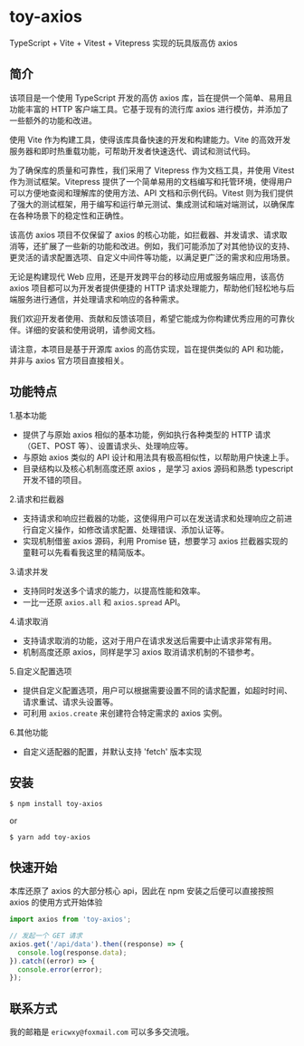 # toy-axios

TypeScript + Vite + Vitest + Vitepress 实现的玩具版高仿 axios

## 简介

该项目是一个使用 TypeScript 开发的高仿 axios 库，旨在提供一个简单、易用且功能丰富的 HTTP 客户端工具。它基于现有的流行库 axios 进行模仿，并添加了一些额外的功能和改进。

使用 Vite 作为构建工具，使得该库具备快速的开发和构建能力。Vite 的高效开发服务器和即时热重载功能，可帮助开发者快速迭代、调试和测试代码。

为了确保库的质量和可靠性，我们采用了 Vitepress 作为文档工具，并使用 Vitest 作为测试框架。Vitepress 提供了一个简单易用的文档编写和托管环境，使得用户可以方便地查阅和理解库的使用方法、API 文档和示例代码。Vitest 则为我们提供了强大的测试框架，用于编写和运行单元测试、集成测试和端对端测试，以确保库在各种场景下的稳定性和正确性。

该高仿 axios 项目不仅保留了 axios 的核心功能，如拦截器、并发请求、请求取消等，还扩展了一些新的功能和改进。例如，我们可能添加了对其他协议的支持、更灵活的请求配置选项、自定义中间件等功能，以满足更广泛的需求和应用场景。

无论是构建现代 Web 应用，还是开发跨平台的移动应用或服务端应用，该高仿 axios 项目都可以为开发者提供便捷的 HTTP 请求处理能力，帮助他们轻松地与后端服务进行通信，并处理请求和响应的各种需求。

我们欢迎开发者使用、贡献和反馈该项目，希望它能成为你构建优秀应用的可靠伙伴。详细的安装和使用说明，请参阅文档。

请注意，本项目是基于开源库 axios 的高仿实现，旨在提供类似的 API 和功能，并非与 axios 官方项目直接相关。

## 功能特点

1.基本功能

- 提供了与原始 axios 相似的基本功能，例如执行各种类型的 HTTP 请求（GET、POST 等）、设置请求头、处理响应等。
- 与原始 axios 类似的 API 设计和用法具有极高相似性，以帮助用户快速上手。
- 目录结构以及核心机制高度还原 axios ，是学习 axios 源码和熟悉 typescript 开发不错的项目。

2.请求和拦截器

- 支持请求和响应拦截器的功能，这使得用户可以在发送请求和处理响应之前进行自定义操作，如修改请求配置、处理错误、添加认证等。
- 实现机制借鉴 axios 源码，利用 Promise 链，想要学习 axios 拦截器实现的童鞋可以先看看我这里的精简版本。

3.请求并发

- 支持同时发送多个请求的能力，以提高性能和效率。
- 一比一还原 `axios.all` 和 `axios.spread` API。

4.请求取消

- 支持请求取消的功能，这对于用户在请求发送后需要中止请求非常有用。
- 机制高度还原 axios，同样是学习 axios 取消请求机制的不错参考。

5.自定义配置选项

- 提供自定义配置选项，用户可以根据需要设置不同的请求配置，如超时时间、请求重试、请求头设置等。
- 可利用 `axios.create` 来创建符合特定需求的 axios 实例。

6.其他功能

- 自定义适配器的配置，并默认支持 'fetch' 版本实现

## 安装

```shell
$ npm install toy-axios
```
or
```shell
$ yarn add toy-axios
```

## 快速开始

本库还原了 axios 的大部分核心 api，因此在 npm 安装之后便可以直接按照 axios 的使用方式开始体验

```typescript
import axios from 'toy-axios';

// 发起一个 GET 请求
axios.get('/api/data').then((response) => {
  console.log(response.data);
}).catch((error) => {
  console.error(error);
});
```

## 联系方式

我的邮箱是 `ericwxy@foxmail.com` 可以多多交流哦。